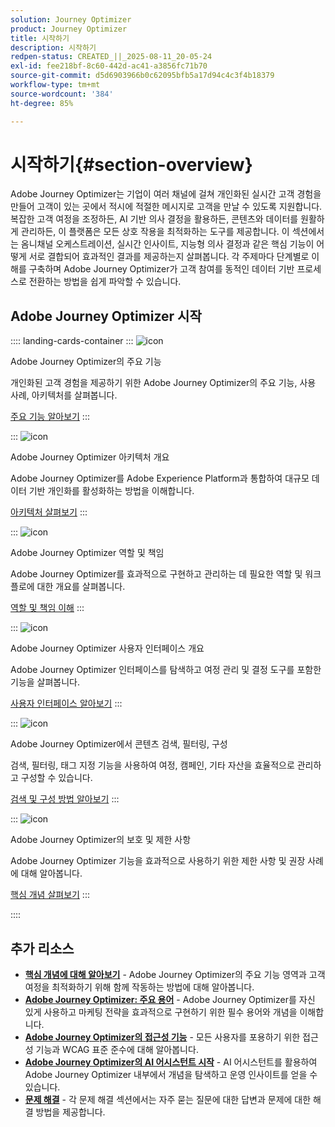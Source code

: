 ```yaml
---
solution: Journey Optimizer
product: Journey Optimizer
title: 시작하기
description: 시작하기
redpen-status: CREATED_||_2025-08-11_20-05-24
exl-id: fee218bf-8c60-442d-ac41-a3856fc71b70
source-git-commit: d5d6903966b0c62095bfb5a17d94c4c3f4b18379
workflow-type: tm+mt
source-wordcount: '384'
ht-degree: 85%

---
```


# 시작하기{#section-overview}

Adobe Journey Optimizer는 기업이 여러 채널에 걸쳐 개인화된 실시간 고객 경험을 만들어 고객이 있는 곳에서 적시에 적절한 메시지로 고객을 만날 수 있도록 지원합니다. 복잡한 고객 여정을 조정하든, AI 기반 의사 결정을 활용하든, 콘텐츠와 데이터를 원활하게 관리하든, 이 플랫폼은 모든 상호 작용을 최적화하는 도구를 제공합니다. 이 섹션에서는 옴니채널 오케스트레이션, 실시간 인사이트, 지능형 의사 결정과 같은 핵심 기능이 어떻게 서로 결합되어 효과적인 결과를 제공하는지 살펴봅니다. 각 주제마다 단계별로 이해를 구축하며 Adobe Journey Optimizer가 고객 참여를 동적인 데이터 기반 프로세스로 전환하는 방법을 쉽게 파악할 수 있습니다.

## Adobe Journey Optimizer 시작

:::: landing-cards-container
:::
![icon](https://cdn.experienceleague.adobe.com/icons/book.svg)

Adobe Journey Optimizer의 주요 기능

개인화된 고객 경험을 제공하기 위한 Adobe Journey Optimizer의 주요 기능, 사용 사례, 아키텍처를 살펴봅니다.

[주요 기능 알아보기](../using/start/get-started.md)
:::

:::
![icon](https://cdn.experienceleague.adobe.com/icons/code-branch.svg)

Adobe Journey Optimizer 아키텍처 개요

Adobe Journey Optimizer를 Adobe Experience Platform과 통합하여 대규모 데이터 기반 개인화를 활성화하는 방법을 이해합니다.

[아키텍처 살펴보기](../using/start/architecture-concepts-redpen.md)
:::

:::
![icon](https://cdn.experienceleague.adobe.com/icons/list-check.svg)

Adobe Journey Optimizer 역할 및 책임

Adobe Journey Optimizer를 효과적으로 구현하고 관리하는 데 필요한 역할 및 워크플로에 대한 개요를 살펴봅니다.

[역할 및 책임 이해](../using/start/quick-start.md)
:::

:::
![icon](https://cdn.experienceleague.adobe.com/icons/gear.svg)

Adobe Journey Optimizer 사용자 인터페이스 개요

Adobe Journey Optimizer 인터페이스를 탐색하고 여정 관리 및 결정 도구를 포함한 기능을 살펴봅니다.

[사용자 인터페이스 알아보기](../using/start/user-interface.md)
:::

:::
![icon](https://cdn.experienceleague.adobe.com/icons/circle-play.svg)

Adobe Journey Optimizer에서 콘텐츠 검색, 필터링, 구성

검색, 필터링, 태그 지정 기능을 사용하여 여정, 캠페인, 기타 자산을 효율적으로 관리하고 구성할 수 있습니다.

[검색 및 구성 방법 알아보기](../using/start/search-filter-categorize.md)
:::

:::
![icon](https://cdn.experienceleague.adobe.com/icons/puzzle-piece.svg)

Adobe Journey Optimizer의 보호 및 제한 사항

Adobe Journey Optimizer 기능을 효과적으로 사용하기 위한 제한 사항 및 권장 사례에 대해 알아봅니다.

[핵심 개념 살펴보기](../using/start/guardrails.md)
:::

::::


## 추가 리소스

- **[핵심 개념에 대해 알아보기](../using/start/functional-areas-redpen.md)** - Adobe Journey Optimizer의 주요 기능 영역과 고객 여정을 최적화하기 위해 함께 작동하는 방법에 대해 알아봅니다.
- **[Adobe Journey Optimizer: 주요 용어](../using/start/terminology-md-redpen.md)** - Adobe Journey Optimizer를 자신 있게 사용하고 마케팅 전략을 효과적으로 구현하기 위한 필수 용어와 개념을 이해합니다.
- **[Adobe Journey Optimizer의 접근성 기능](../using/start/accessibility.md)** - 모든 사용자를 포용하기 위한 접근성 기능과 WCAG 표준 준수에 대해 알아봅니다.
- **[Adobe Journey Optimizer의 AI 어시스턴트 시작](../using/start/ai-assistant.md)** - AI 어시스턴트를 활용하여 Adobe Journey Optimizer 내부에서 개념을 탐색하고 운영 인사이트를 얻을 수 있습니다.
- **[문제 해결](../using/start/troubleshooting.md)** - 각 문제 해결 섹션에서는 자주 묻는 질문에 대한 답변과 문제에 대한 해결 방법을 제공합니다.

